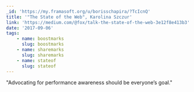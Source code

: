 ```yaml
---
_id: 'https://my.framasoft.org/u/borisschapira/?TcIcnQ'
title: '"The State of the Web", Karolina Szczur'
link: 'https://medium.com/@fox/talk-the-state-of-the-web-3e12f8e413b3'
date: '2017-09-06'
tags:
    - name: boostmarks
      slug: boostmarks
    - name: sharemarks
      slug: sharemarks
    - name: stateof
      slug: stateof
---
```


<div class="markdown"><p>&quot;Advocating for performance awareness should be everyone’s goal.&quot;
</p></div>
